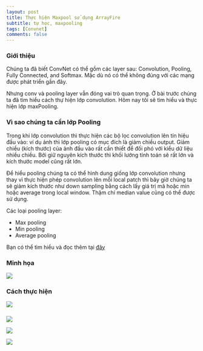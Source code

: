 ```yaml
---
layout: post
title: Thực hiện Maxpool sử dụng ArrayFire
subtitle: tự học, maxpooling
tags: [Convnet]
comments: false
---
```


### Giới thiệu

Chúng ta đã biết ConvNet có thể gồm các layer sau: Convolution, Pooling,  Fully Connected, and Softmax. Mặc dù nó có thể không đúng với các mạng được phát triển gần đây.

Nhưng conv và pooling layer vẫn đóng vai trò quan trọng. Ở bài trước chúng ta đã tìm hiểu cách thự hiện lớp convolution. Hôm nay tôi sẽ tìm hiểu và thực hiện lớp maxPooling.

### Vì sao chúng ta cần lớp Pooling

Trong khi lớp convolution thì thực hiện các bộ lọc convolution lên tín hiệu đầu vào: ví dụ ảnh thì lớp pooling có mục đích là giảm chiều output. Giảm chiều (kích thước) của ảnh đầu vào rất cần thiết để đối phó với kiểu dữ liệu nhiều chiều. Bởi giữ nguyên kích thước thì khối lướng tính toán sẽ rất lớn và kích thước model cũng rất lớn.

Để hiểu pooling chúng ta có thể hình dung giống lớp convolution nhưng thay vì thực hiện phép convolution lên mỗi local patch thì bây giờ chúng ta sẽ giảm kích thước như down sampling bằng cách lấy giá trị mã hoặc min hoặc average trong local window. Thậm chí median value cũng có thể được sử dụng.

Các loại pooling layer:
- Max pooling
- Min pooling
- Average pooling

Bạn có thể tìm hiểu và đọc thêm tại [đây](http://cs231n.github.io/convolutional-networks/#pool)

### Minh họa

![](http://cs231n.github.io/assets/cnn/maxpool.jpeg)


### Cách thực hiện

![](https://leonardoaraujosantos.gitbooks.io/artificial-inteligence/content/image_folder_4/MaxPoolingLayer.png)
 
### 

![](https://raw.githubusercontent.com/quanap5/quanap5.github.io/master/img/nhap.jpg)

![](https://raw.githubusercontent.com/quanap5/quanap5.github.io/master/img/pooling01.jpeg)

![](https://raw.githubusercontent.com/quanap5/quanap5.github.io/master/img/pooling02.jpeg)
